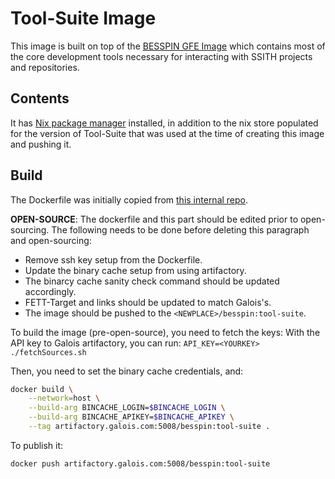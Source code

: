 # Tool-Suite Image

This image is built on top of the [BESSPIN GFE Image](../gfe/README.md) which contains most of the core development tools necessary for interacting with SSITH projects and repositories.

## Contents

It has [Nix package manager](https://nixos.org/) installed, in addition to the nix store populated for the version of Tool-Suite that was used at the time of creating this image and pushing it.

## Build

The Dockerfile was initially copied from [this internal repo](https://gitlab-ext.galois.com/ssith/docker-tools/-/blob/develop/fett_target/Dockerfile).


**OPEN-SOURCE**: The dockerfile and this part should be edited prior to open-sourcing. The following needs to be done before deleting this paragraph and open-sourcing:
- Remove ssh key setup from the Dockerfile.
- Update the binary cache setup from using artifactory.
- The binarcy cache sanity check command should be updated accordingly.
- FETT-Target and links should be updated to match Galois's.
- The image should be pushed to the `<NEWPLACE>/besspin:tool-suite`.

To build the image (pre-open-source), you need to fetch the keys:
    With the API key to Galois artifactory, you can run:
    ```
        API_KEY=<YOURKEY> ./fetchSources.sh
    ```

Then, you need to set the binary cache credentials, and:
```bash
docker build \
    --network=host \
    --build-arg BINCACHE_LOGIN=$BINCACHE_LOGIN \
    --build-arg BINCACHE_APIKEY=$BINCACHE_APIKEY \
    --tag artifactory.galois.com:5008/besspin:tool-suite .
```

To publish it:
```bash
docker push artifactory.galois.com:5008/besspin:tool-suite
```
